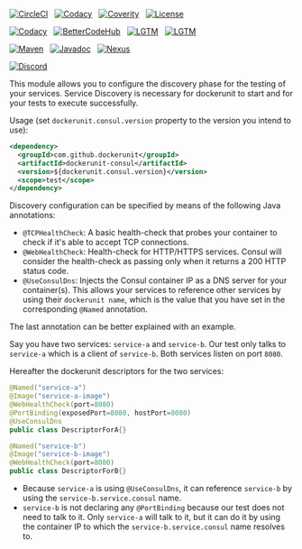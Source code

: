 [![CircleCI](https://img.shields.io/circleci/build/gh/dockerunit/dockerunit-consul/master.svg?style=flat)](https://circleci.com/gh/dockerunit/dockerunit-consul/tree/master)
&nbsp;
[![Codacy](https://img.shields.io/codacy/coverage/22445615da7d47e8b50e17f937ca9b49.svg?style=flat)](https://app.codacy.com/project/dockerunit/dockerunit-consul/dashboard)
&nbsp;
[![Coverity](https://img.shields.io/coverity/scan/18572.svg?style=flat)](https://scan.coverity.com/projects/dockerunit-dockerunit-consul)
&nbsp;
[![License](https://img.shields.io/github/license/dockerunit/dockerunit-consul.svg?style=flat)](https://choosealicense.com/licenses/apache-2.0/)

[![Codacy](https://img.shields.io/codacy/grade/22445615da7d47e8b50e17f937ca9b49.svg?style=flat&label=codacy)](https://app.codacy.com/project/dockerunit/dockerunit-consul/dashboard)
&nbsp;
[![BetterCodeHub](https://bettercodehub.com/edge/badge/dockerunit/dockerunit-consul?branch=master)](https://bettercodehub.com/)
&nbsp;
[![LGTM](https://img.shields.io/lgtm/grade/java/github/dockerunit/dockerunit-consul.svg?style=flat&label=lgtm)](https://lgtm.com/projects/g/dockerunit/dockerunit-consul/context:java)
&nbsp;
[![LGTM](https://img.shields.io/lgtm/alerts/github/dockerunit/dockerunit-consul.svg?style=flat&label=lgtm)](https://lgtm.com/projects/g/dockerunit/dockerunit-consul/alerts)

[![Maven](https://img.shields.io/maven-central/v/com.github.dockerunit/dockerunit-consul.svg?style=flat)](https://search.maven.org/search?q=g:com.github.dockerunit%20AND%20a:dockerunit-consul&core=gav)
&nbsp;
[![Javadoc](https://javadoc.io/badge/com.github.dockerunit/dockerunit-consul.svg)](https://www.javadoc.io/doc/com.github.dockerunit/dockerunit-consul)
&nbsp;
[![Nexus](https://img.shields.io/nexus/s/https/oss.sonatype.org/com.github.dockerunit/dockerunit-consul.svg?style=flat)](https://oss.sonatype.org/index.html#nexus-search;gav~com.github.dockerunit~dockerunit-consul~~~)

[![Discord](https://img.shields.io/discord/587583543081959435.svg?style=flat)](https://discordapp.com/channels/587583543081959435/587583543081959437)

This module allows you to configure the discovery phase for the testing of your services.
Service Discovery is necessary for dockerunit to start and for your tests to execute successfully.

Usage (set `dockerunit.consul.version` property to the version you intend to use):
```xml
<dependency>
  <groupId>com.github.dockerunit</groupId>
  <artifactId>dockerunit-consul</artifactId>
  <version>${dockerunit.consul.version}</version>
  <scope>test</scope>
</dependency>
```


Discovery configuration can be specified by means of the following Java annotations:

- `@TCPHealthCheck`: A basic health-check that probes your container to check if it's
able to accept TCP connections.
- `@WebHealthCheck`: Health-check for HTTP/HTTPS services. Consul will consider the health-check as passing only
when it returns a 200 HTTP status code.
- `@UseConsulDns`: Injects the Consul container IP as a DNS server for your container(s). This allows
your services to reference other services by using their `dockerunit name`, which is the value
that you have set in the corresponding `@Named` annotation.

The last annotation can be better explained with an example.

Say you have two services: `service-a` and `service-b`.
Our test only talks to `service-a` which is a client of `service-b`.
Both services listen on port `8080`.

Hereafter the dockerunit descriptors for the two services:

```java
@Named("service-a")
@Image("service-a-image")
@WebHealthCheck(port=8080)
@PortBinding(exposedPort=8080, hostPort=8080)
@UseConsulDns
public class DescriptorForA{}

@Named("service-b")
@Image("service-b-image")
@WebHealthCheck(port=8080)
public class DescriptorForB{}
```
- Because `service-a` is using `@UseConsulDns`, it can reference `service-b`
by using the `service-b.service.consul` name.
- `service-b` is not declaring any `@PortBinding` because our test does not need to talk to it.
Only `service-a` will talk to it, but it can do it by using the container IP to which
the `service-b.service.consul` name resolves to.
